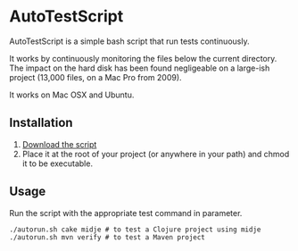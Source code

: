 # AutoTestScript

AutoTestScript is a simple bash script that run tests continuously.

It works by continuously monitoring the files below the current directory. The impact on the hard disk has been found negligeable on a large-ish project (13,000 files, on a Mac Pro from 2009).

It works on Mac OSX and Ubuntu.

## Installation

1. [Download the script](https://raw.github.com/elefevre/AutoTestScript/master/autotest.sh)
2. Place it at the root of your project (or anywhere in your path) and chmod it to be executable.

## Usage

Run the script with the appropriate test command in parameter.

	./autorun.sh cake midje	# to test a Clojure project using midje
	./autorun.sh mvn verify	# to test a Maven project
